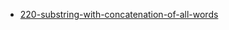 - [220-substring-with-concatenation-of-all-words](https://leetcode.com/problems/substring-with-concatenation-of-all-words/)